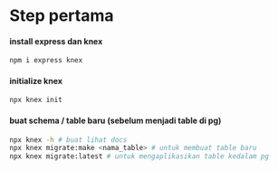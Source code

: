 # Step pertama

#### install express dan knex
```bash
npm i express knex
```
####

#### initialize knex
```bash
npx knex init
```

#### buat schema / table baru (sebelum menjadi table di pg)
```bash
npx knex -h # buat lihat docs
npx knex migrate:make <nama_table> # untuk membuat table baru
npx knex migrate:latest # untuk mengaplikasikan table kedalam pg
```